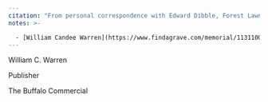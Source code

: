 ```yaml
---
citation: "From personal correspondence with Edward Dibble, Forest Lawn Cemetery, Buffalo NY."
notes: >-

  - [William Candee Warren](https://www.findagrave.com/memorial/113110044/william-candee-warren) (04 Aug 1859).
---
```

William C. Warren

Publisher

The Buffalo Commercial

